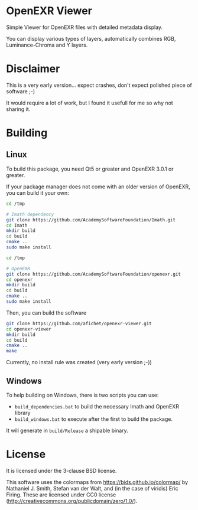 OpenEXR Viewer
==============

Simple Viewer for OpenEXR files with detailed metadata display.

You can display various types of layers, automatically combines RGB, Luminance-Chroma and Y layers.


Disclaimer
==========

This is a very early version... expect crashes, don't expect polished piece of software ;-)

It would require a lot of work, but I found it usefull for me so why not sharing it.



Building
========

## Linux

To build this package, you need Qt5 or greater and OpenEXR 3.0.1 or greater.

If your package manager does not come with an older version of OpenEXR, you can build it your own:
```bash
cd /tmp

# Imath dependency
git clone https://github.com/AcademySoftwareFoundation/Imath.git
cd Imath
mkdir build
cd build
cmake ..
sudo make install

cd /tmp

# OpenEXR
git clone https://github.com/AcademySoftwareFoundation/openexr.git
cd openexr
mkdir build
cd build
cmake ..
sudo make install
```

Then, you can build the software
```bash
git clone https://github.com/afichet/openexr-viewer.git
cd openexr-viewer
mkdir build
cd build
cmake ..
make
```

Currently, no install rule was created (very early version ;-))

## Windows

To help building on Windows, there is two scripts you can use:
- `build_dependencies.bat` to build the necessary Imath and OpenEXR library
- `build_windows.bat` to execute after the first to build the package.

It will generate in `build/Release` a shipable binary.


License
=======

It is licensed under the 3-clause BSD license.

This software uses the colormaps from https://bids.github.io/colormap/
by Nathaniel J. Smith, Stefan van der Walt, and (in the case of
viridis) Eric Firing. These are licensed under CC0 license
(http://creativecommons.org/publicdomain/zero/1.0/).
